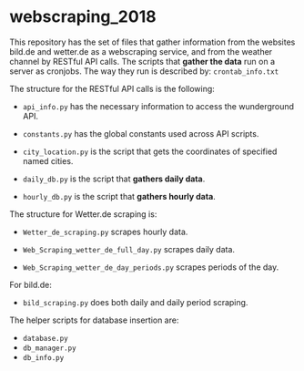 # webscraping_2018
This repository has the set of files that gather information from the websites bild.de and wetter.de as a webscraping service, and from the weather channel by RESTful API calls.
The scripts that __gather the data__ run on a server as cronjobs. The way they run is described by: `crontab_info.txt`

The structure for the RESTful API calls is the following:
  - `api_info.py` has the necessary information to access the wunderground API.
  
  - `constants.py` has the global constants used across API scripts.
  
  - `city_location.py` is the script that gets the coordinates of specified named cities.
  
  - `daily_db.py` is the script that __gathers daily data__.
  
  - `hourly_db.py` is the script that __gathers hourly data__.
  
 The structure for Wetter.de scraping is:
 
  - `Wetter_de_scraping.py` scrapes hourly data.
   
  - `Web_Scraping_wetter_de_full_day.py` scrapes daily data.
   
  - `Web_Scraping_wetter_de_day_periods.py` scrapes periods of the day.

For bild.de:
  - `bild_scraping.py` does both daily and daily period scraping.
  
The helper scripts for database insertion are:
  - `database.py`
  - `db_manager.py`
  - `db_info.py`
